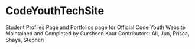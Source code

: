 # CodeYouthTechSite
Student Profiles Page and Portfolios page for Official Code Youth Website 
Maintained and Completed by Gursheen Kaur
Contributors: Ali, Jun, Prisca, Shaya, Stephen

